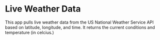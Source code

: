 # Live Weather Data

This app pulls live weather data from the US National Weather Service API based on latitude, longitude, and time. It returns the current conditions and temperature (in celcius.)

